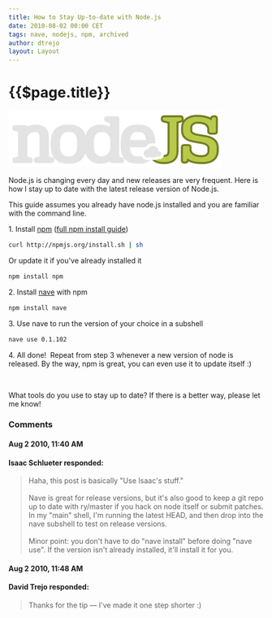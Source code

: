 ```yaml
---
title: How to Stay Up-to-date with Node.js
date: 2010-08-02 00:00 CET
tags: nave, nodejs, npm, archived
author: dtrejo
layout: Layout
---
```

# {{$page.title}}

![node.js logo](./images/13088489-node.js_logo.png)

<p>Node.js is changing every day and new releases are very frequent.&nbsp;Here is how I stay up to date with the latest release version of Node.js.&nbsp;</p>
<p>This guide assumes you already have node.js installed and you are familiar with the command line.</p>
<p>1. Install&nbsp;<a href="http://github.com/isaacs/npm">npm</a>&nbsp;(<a href="http://github.com/isaacs/npm">full npm install guide</a>)</p>

```bash
curl http://npmjs.org/install.sh | sh
```

<p>Or update it if you've already installed it</p>

```bash
npm install npm
```

<p>2. Install <a href="http://github.com/isaacs/nave">nave</a> with npm</p>

```bash
npm install nave
```

<p>3. Use nave to run the version of your choice in a subshell</p>

```bash
nave use 0.1.102
```

<p>4. All done! &nbsp;Repeat from step 3 whenever a new version of node is released. By the way, npm is great, you can even use it to update itself :)</p>
<p>&nbsp;</p>
<p>What tools do you use to stay up to date? If there is a better way, please let me know!</p>

### Comments

#### Aug  2 2010, 11:40 AM

#### Isaac Schlueter responded:

> Haha, this post is basically "Use Isaac's stuff."<br><br>
Nave is great for release versions, but it's also good to keep a git repo up to date with ry/master if you hack on node itself or submit patches.  In my "main" shell, I'm running the latest HEAD, and then drop into the nave subshell to test on release versions.<br><br>
Minor point: you don't have to do "nave install" before doing "nave use".  If the version isn't already installed, it'll install it for you.

#### Aug  2 2010, 11:48 AM

#### David Trejo responded:
> Thanks for the tip — I've made it one step shorter :)
